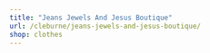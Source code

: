 ```yaml
---
title: "Jeans Jewels And Jesus Boutique"
url: /cleburne/jeans-jewels-and-jesus-boutique/
shop: clothes
---
```


